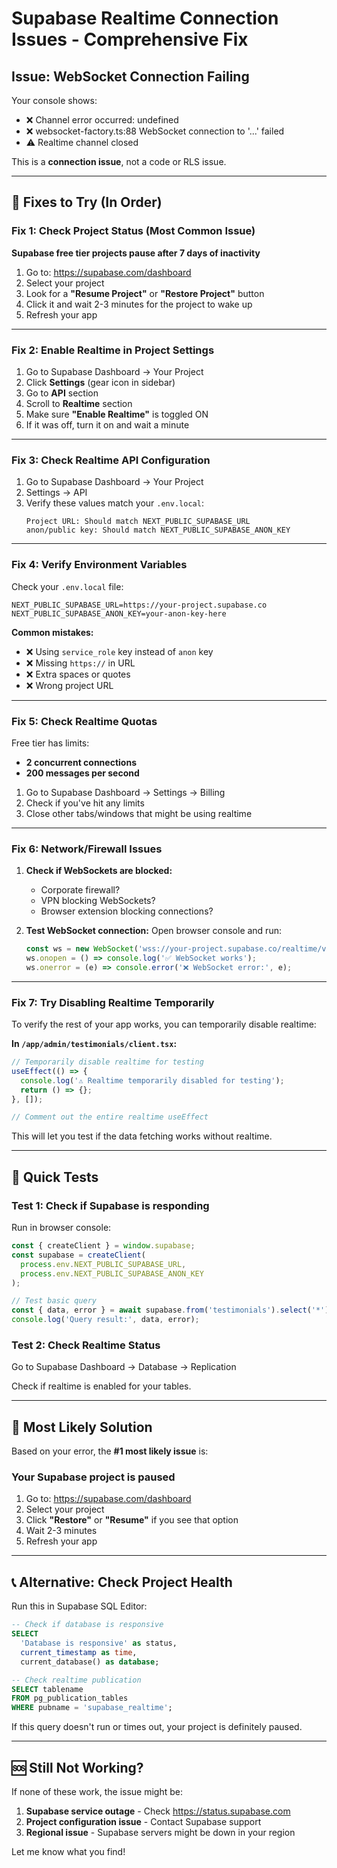 # Supabase Realtime Connection Issues - Comprehensive Fix

## Issue: WebSocket Connection Failing

Your console shows:
- ❌ Channel error occurred: undefined
- ❌ websocket-factory.ts:88 WebSocket connection to '...' failed
- ⚠️ Realtime channel closed

This is a **connection issue**, not a code or RLS issue.

---

## 🔧 Fixes to Try (In Order)

### Fix 1: Check Project Status (Most Common Issue)

**Supabase free tier projects pause after 7 days of inactivity**

1. Go to: https://supabase.com/dashboard
2. Select your project
3. Look for a **"Resume Project"** or **"Restore Project"** button
4. Click it and wait 2-3 minutes for the project to wake up
5. Refresh your app

---

### Fix 2: Enable Realtime in Project Settings

1. Go to Supabase Dashboard → Your Project
2. Click **Settings** (gear icon in sidebar)
3. Go to **API** section
4. Scroll to **Realtime** section
5. Make sure **"Enable Realtime"** is toggled ON
6. If it was off, turn it on and wait a minute

---

### Fix 3: Check Realtime API Configuration

1. Go to Supabase Dashboard → Your Project
2. Settings → API
3. Verify these values match your `.env.local`:
   ```
   Project URL: Should match NEXT_PUBLIC_SUPABASE_URL
   anon/public key: Should match NEXT_PUBLIC_SUPABASE_ANON_KEY
   ```

---

### Fix 4: Verify Environment Variables

Check your `.env.local` file:

```env
NEXT_PUBLIC_SUPABASE_URL=https://your-project.supabase.co
NEXT_PUBLIC_SUPABASE_ANON_KEY=your-anon-key-here
```

**Common mistakes:**
- ❌ Using `service_role` key instead of `anon` key
- ❌ Missing `https://` in URL
- ❌ Extra spaces or quotes
- ❌ Wrong project URL

---

### Fix 5: Check Realtime Quotas

Free tier has limits:
- **2 concurrent connections**
- **200 messages per second**

1. Go to Supabase Dashboard → Settings → Billing
2. Check if you've hit any limits
3. Close other tabs/windows that might be using realtime

---

### Fix 6: Network/Firewall Issues

1. **Check if WebSockets are blocked:**
   - Corporate firewall?
   - VPN blocking WebSockets?
   - Browser extension blocking connections?

2. **Test WebSocket connection:**
   Open browser console and run:
   ```javascript
   const ws = new WebSocket('wss://your-project.supabase.co/realtime/v1/websocket');
   ws.onopen = () => console.log('✅ WebSocket works');
   ws.onerror = (e) => console.error('❌ WebSocket error:', e);
   ```

---

### Fix 7: Try Disabling Realtime Temporarily

To verify the rest of your app works, you can temporarily disable realtime:

**In `/app/admin/testimonials/client.tsx`:**

```typescript
// Temporarily disable realtime for testing
useEffect(() => {
  console.log('⚠️ Realtime temporarily disabled for testing');
  return () => {};
}, []);

// Comment out the entire realtime useEffect
```

This will let you test if the data fetching works without realtime.

---

## 🧪 Quick Tests

### Test 1: Check if Supabase is responding

Run in browser console:
```javascript
const { createClient } = window.supabase;
const supabase = createClient(
  process.env.NEXT_PUBLIC_SUPABASE_URL,
  process.env.NEXT_PUBLIC_SUPABASE_ANON_KEY
);

// Test basic query
const { data, error } = await supabase.from('testimonials').select('*').limit(1);
console.log('Query result:', data, error);
```

### Test 2: Check Realtime Status

Go to Supabase Dashboard → Database → Replication

Check if realtime is enabled for your tables.

---

## 🎯 Most Likely Solution

Based on your error, the **#1 most likely issue** is:

### **Your Supabase project is paused**

1. Go to: https://supabase.com/dashboard
2. Select your project
3. Click **"Restore"** or **"Resume"** if you see that option
4. Wait 2-3 minutes
5. Refresh your app

---

## 📞 Alternative: Check Project Health

Run this in Supabase SQL Editor:
```sql
-- Check if database is responsive
SELECT 
  'Database is responsive' as status,
  current_timestamp as time,
  current_database() as database;

-- Check realtime publication
SELECT tablename 
FROM pg_publication_tables 
WHERE pubname = 'supabase_realtime';
```

If this query doesn't run or times out, your project is definitely paused.

---

## 🆘 Still Not Working?

If none of these work, the issue might be:
1. **Supabase service outage** - Check https://status.supabase.com
2. **Project configuration issue** - Contact Supabase support
3. **Regional issue** - Supabase servers might be down in your region

Let me know what you find!
